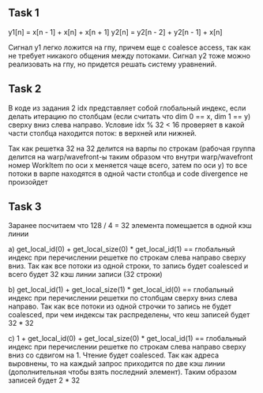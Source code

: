 ## Task 1

y1[n] = x[n - 1] + x[n] + x[n + 1]
y2[n] = y2[n - 2] + y2[n - 1] + x[n]

Сигнал y1 легко ложится на гпу, причем еще с coalesce access, так как не требует никакого общения между потоками. Сигнал y2 тоже можно реализовать на гпу, но придется решать систему уравнений.

## Task 2

В коде из задания 2 idx представляет собой глобальный индекс, если делать итерацию по столбцам (если считать что dim 0 == x, dim 1 == y) сверху вниз слева направо. Условие idx % 32 < 16 проверяет в какой части столбца находится поток: в верхней или нижней. 

Так как решетка 32 на 32 делится на варпы по строкам (рабочая группа делится на warp/wavefront-ы таким образом что внутри warp/wavefront номер WorkItem по оси x меняется чаще всего, затем по оси y) то все потоки в варпе находятся в одной части столбца и code divergence не произойдет

## Task 3

Заранее посчитаем что 128 / 4 = 32 элемента помещается в одной кэш линии

a) get_local_id(0) + get_local_size(0) * get_local_id(1) == глобальный индекс при перечислении решетке по строкам слева направо сверху вниз. Так как все потоки из одной строки, то запись будет coalesced и всего будет 32 кэш линии записи (32 строки)

b) get_local_id(1) + get_local_size(1) * get_local_id(0) == глобальный индекс при перечислении решетки по столбцам сверху вниз слева направо. Так как все потоки из одной строчки то запись не будет coalesced, при чем индексы так распределены, что кеш записей будет 32 * 32

c) 1 + get_local_id(0) + get_local_size(0) * get_local_id(1) == глобальный индекс при перечислении решетке по строкам слева направо сверху вниз со сдвигом на 1. Чтение будет coalesced. Так как адреса выровнены, то на каждый запрос приходится по две кэш линии (дополнительная чтобы взять последний элемент). Таким образом записей будет 2 * 32